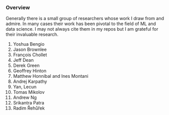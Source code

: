 ### Overview

Generally there is a small group of researchers whose work I draw from and admire. In many cases their work has been pivotal to the field of ML and data science. I may not always cite them in my repos but I am grateful for their invaluable research. 

1. Yoshua Bengio 
2. Jason Brownlee 
3. François Chollet 
4. Jeff Dean 
5. Derek Green
5. Geoffrey Hinton
6. Matthew Honnibal and Ines Montani 
7. Andrej Karpathy 
8. Yan, Lecun 
9. Tomas Mikolov 
10. Andrew Ng 
11. Srikantra Patra 
12. Radim Řehůřek 




 

